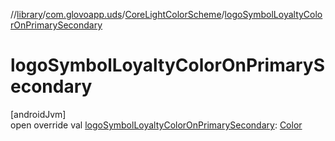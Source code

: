 //[library](../../../index.md)/[com.glovoapp.uds](../index.md)/[CoreLightColorScheme](index.md)/[logoSymbolLoyaltyColorOnPrimarySecondary](logo-symbol-loyalty-color-on-primary-secondary.md)

# logoSymbolLoyaltyColorOnPrimarySecondary

[androidJvm]\
open override val [logoSymbolLoyaltyColorOnPrimarySecondary](logo-symbol-loyalty-color-on-primary-secondary.md): [Color](https://developer.android.com/reference/kotlin/androidx/compose/ui/graphics/Color.html)
